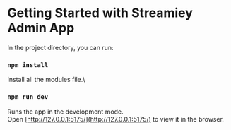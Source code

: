 # Getting Started with Streamiey Admin App

In the project directory, you can run:

### `npm install`
Install all the modules file.\

### `npm run dev`
Runs the app in the development mode.\
Open [http://127.0.0.1:5175/](http://127.0.0.1:5175/) to view it in the browser.
